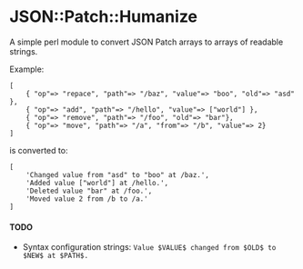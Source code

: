 # JSON::Patch::Humanize

A simple perl module to convert JSON Patch arrays to arrays of readable strings.

Example:

```
[    
    { "op"=> "repace", "path"=> "/baz", "value"=> "boo", "old"=> "asd" },
    { "op"=> "add", "path"=> "/hello", "value"=> ["world"] },
    { "op"=> "remove", "path"=> "/foo", "old"=> "bar"},
    { "op"=> "move", "path"=> "/a", "from"=> "/b", "value"=> 2}
]
```

is converted to:

```
[
    'Changed value from "asd" to "boo" at /baz.',
    'Added value ["world"] at /hello.',
    'Deleted value "bar" at /foo.',
    'Moved value 2 from /b to /a.'
]
```

#### TODO

* Syntax configuration strings: `Value $VALUE$ changed from $OLD$ to $NEW$ at $PATH$.`
